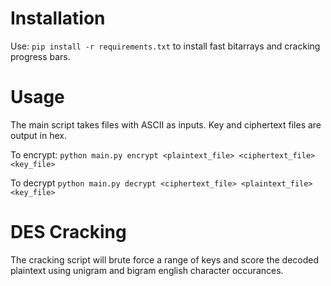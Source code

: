 # Installation
Use:
`pip install -r requirements.txt`
to install fast bitarrays and cracking progress bars.

# Usage
The main script takes files with ASCII as inputs. Key and ciphertext files are output in hex.

To encrypt:
`python main.py encrypt <plaintext_file> <ciphertext_file> <key_file>`

To decrypt
`python main.py decrypt <ciphertext_file> <plaintext_file> <key_file>`

# DES Cracking
The cracking script will brute force a range of keys and score the decoded plaintext using unigram and bigram english character occurances.
